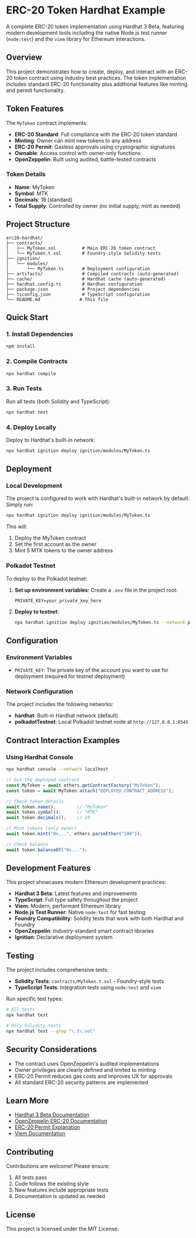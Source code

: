 # ERC-20 Token Hardhat Example

A complete ERC-20 token implementation using Hardhat 3 Beta, featuring modern development tools including the native Node.js test runner (`node:test`) and the `viem` library for Ethereum interactions.

## Overview

This project demonstrates how to create, deploy, and interact with an ERC-20 token contract using industry best practices. The token implementation includes standard ERC-20 functionality plus additional features like minting and permit functionality.

## Token Features

The `MyToken` contract implements:

- **ERC-20 Standard**: Full compliance with the ERC-20 token standard
- **Minting**: Owner can mint new tokens to any address
- **ERC-20 Permit**: Gasless approvals using cryptographic signatures
- **Ownable**: Access control with owner-only functions
- **OpenZeppelin**: Built using audited, battle-tested contracts

### Token Details

- **Name**: MyToken
- **Symbol**: MTK
- **Decimals**: 18 (standard)
- **Total Supply**: Controlled by owner (no initial supply, mint as needed)

## Project Structure

```
erc20-hardhat/
├── contracts/
│   ├── MyToken.sol          # Main ERC-20 token contract
│   └── MyToken.t.sol        # Foundry-style Solidity tests
├── ignition/
│   └── modules/
│       └── MyToken.ts       # Deployment configuration
├── artifacts/               # Compiled contracts (auto-generated)
├── cache/                   # Hardhat cache (auto-generated)
├── hardhat.config.ts        # Hardhat configuration
├── package.json             # Project dependencies
├── tsconfig.json            # TypeScript configuration
└── README.md               # This file
```

## Quick Start

### 1. Install Dependencies

```bash
npm install
```

### 2. Compile Contracts

```bash
npx hardhat compile
```

### 3. Run Tests

Run all tests (both Solidity and TypeScript):

```bash
npx hardhat test
```

### 4. Deploy Locally

Deploy to Hardhat's built-in network:

```bash
npx hardhat ignition deploy ignition/modules/MyToken.ts
```

## Deployment

### Local Development

The project is configured to work with Hardhat's built-in network by default. Simply run:

```bash
npx hardhat ignition deploy ignition/modules/MyToken.ts
```

This will:
1. Deploy the MyToken contract
2. Set the first account as the owner
3. Mint 5 MTK tokens to the owner address

### Polkadot Testnet

To deploy to the Polkadot testnet:

1. **Set up environment variables**:
   Create a `.env` file in the project root:
   ```
   PRIVATE_KEY=your_private_key_here
   ```

2. **Deploy to testnet**:
   ```bash
   npx hardhat ignition deploy ignition/modules/MyToken.ts --network polkadotTestnet
   ```

## Configuration

### Environment Variables

- `PRIVATE_KEY`: The private key of the account you want to use for deployment (required for testnet deployment)

### Network Configuration

The project includes the following networks:

- **hardhat**: Built-in Hardhat network (default)
- **polkadotTestnet**: Local Polkadot testnet node at `http://127.0.0.1:8545`

## Contract Interaction Examples

### Using Hardhat Console

```bash
npx hardhat console --network localhost
```

```javascript
// Get the deployed contract
const MyToken = await ethers.getContractFactory("MyToken");
const token = await MyToken.attach("DEPLOYED_CONTRACT_ADDRESS");

// Check token details
await token.name();        // "MyToken"
await token.symbol();      // "MTK"
await token.decimals();    // 18

// Mint tokens (only owner)
await token.mint("0x...", ethers.parseEther("100"));

// Check balance
await token.balanceOf("0x...");
```

## Development Features

This project showcases modern Ethereum development practices:

- **Hardhat 3 Beta**: Latest features and improvements
- **TypeScript**: Full type safety throughout the project
- **Viem**: Modern, performant Ethereum library
- **Node.js Test Runner**: Native `node:test` for fast testing
- **Foundry Compatibility**: Solidity tests that work with both Hardhat and Foundry
- **OpenZeppelin**: Industry-standard smart contract libraries
- **Ignition**: Declarative deployment system

## Testing

The project includes comprehensive tests:

- **Solidity Tests**: `contracts/MyToken.t.sol` - Foundry-style tests
- **TypeScript Tests**: Integration tests using `node:test` and `viem`

Run specific test types:

```bash
# All tests
npx hardhat test

# Only Solidity tests
npx hardhat test --grep "\.t\.sol"
```

## Security Considerations

- The contract uses OpenZeppelin's audited implementations
- Owner privileges are clearly defined and limited to minting
- ERC-20 Permit reduces gas costs and improves UX for approvals
- All standard ERC-20 security patterns are implemented

## Learn More

- [Hardhat 3 Beta Documentation](https://hardhat.org/docs/getting-started#getting-started-with-hardhat-3)
- [OpenZeppelin ERC-20 Documentation](https://docs.openzeppelin.com/contracts/4.x/erc20)
- [ERC-20 Permit Explanation](https://eips.ethereum.org/EIPS/eip-2612)
- [Viem Documentation](https://viem.sh/)

## Contributing

Contributions are welcome! Please ensure:

1. All tests pass
2. Code follows the existing style
3. New features include appropriate tests
4. Documentation is updated as needed

## License

This project is licensed under the MIT License.
